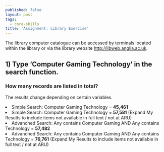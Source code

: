 ```yaml
---
published: false
layout: post
tags:
  - core-skills
title: 'Assignment: Library Exercise'
---
```

The library computer catalogue can be accessed by terminals located within the library or via the library website http://libweb.anglia.ac.uk.

## 1)	Type ‘Computer Gaming Technology’ in the search function.

### How many records are listed in total? 
The results change depending on certain variables.
<li>Simple Search: Computer Gaming Technology = <b>45,461</b></li>

<li>Simple Search: Computer Gaming Technology = <b>57,581</b> (Expand My Results to include items not available in full text / not at ARU)</li>

<li>Advanched Search: Any contains Computer Gaming AND Any contains Technology = <b>57,482</b></li>

<li>Advanched Search: Any contains Computer Gaming AND Any contains Technology = <b>76,761</b> (Expand My Results to include items not available in full text / not at ARU)</li>
